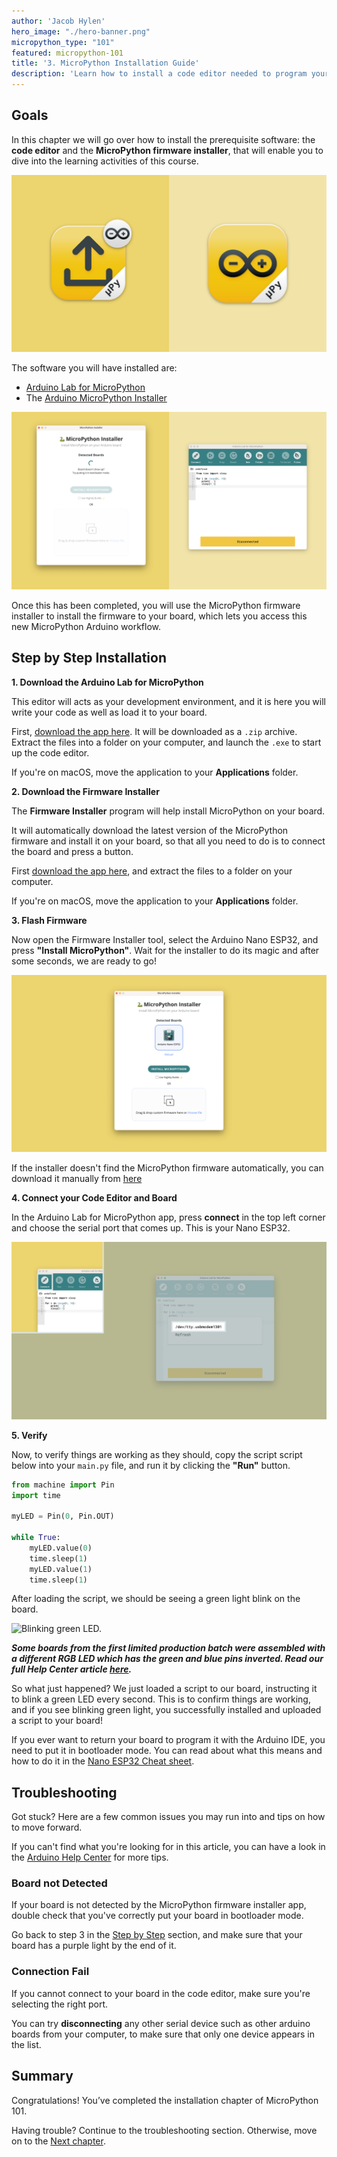 ```yaml
---
author: 'Jacob Hylen'
hero_image: "./hero-banner.png"
micropython_type: "101"
featured: micropython-101
title: '3. MicroPython Installation Guide'
description: 'Learn how to install a code editor needed to program your board with MicroPython.'
---
```


## Goals

In this chapter we will go over how to install the prerequisite software: the **code editor** and the **MicroPython firmware installer**, that will enable you to dive into the learning activities of this course.


![Arduino Labs for MicroPython and the Installer tool](./assets/logo.png)

The software you will have installed are:

- [Arduino Lab for MicroPython](https://labs.arduino.cc/en/labs/micropython)
- The [Arduino MicroPython Installer](https://labs.arduino.cc/en/labs/micropython-installer)

![The Installed Software](./assets/apps-open.png)

Once this has been completed, you will use the MicroPython firmware installer to install the firmware to your board, which lets you access this new MicroPython Arduino workflow.

## Step by Step Installation

**1. Download the Arduino Lab for MicroPython**

This editor will acts as your development environment, and it is here you will write your code as well as load it to your board.

First, [download the app here](https://labs.arduino.cc/en/labs/micropython). It will be downloaded as a `.zip` archive. Extract the files into a folder on your computer, and launch the `.exe` to start up the code editor.

If you're on macOS, move the application to your **Applications** folder.

**2. Download the Firmware Installer**

The **Firmware Installer** program will help install MicroPython on your board.

It will automatically download the latest version of the MicroPython firmware and install it on your board, so that all you need to do is to connect the board and press a button.

First [download the app here](), and extract the files to a folder on your computer.

If you're on macOS, move the application to your **Applications** folder.

**3. Flash Firmware**

Now open the Firmware Installer tool, select the Arduino Nano ESP32, and press **"Install MicroPython"**. Wait for the installer to do its magic and after some seconds, we are ready to go!

![Installer with Board Selected](./assets/installer.png)

If the installer doesn't find the MicroPython firmware automatically, you can download it manually from [here](./assets/nanoesp32_micropython.bin)

**4. Connect your Code Editor and Board**

In the Arduino Lab for MicroPython app, press **connect** in the top left corner and choose the serial port that comes up. This is your Nano ESP32.

![Connect to your Board](./assets/connect.png)

**5. Verify**

Now, to verify things are working as they should, copy the script script below into your `main.py` file, and run it by clicking the **"Run"** button.

```python
from machine import Pin
import time

myLED = Pin(0, Pin.OUT)

while True:
    myLED.value(0)
    time.sleep(1)
    myLED.value(1)
    time.sleep(1)
```

After loading the script, we should be seeing a green light blink on the board.

![Blinking green LED.](assets/greenled.gif)

***Some boards from the first limited production batch were assembled with a different RGB LED which has the green and blue pins inverted. Read our full Help Center article [here](https://support.arduino.cc/hc/en-us/articles/9589073738012).***

So what just happened? We just loaded a script to our board, instructing it to blink a green LED every second. This is to confirm things are working, and if you see blinking green light, you successfully installed and uploaded a script to your board!

If you ever want to return your board to program it with the Arduino IDE, you need to put it in bootloader mode. You can read about what this means and how to do it in the [Nano ESP32 Cheat sheet](https://docs.arduino.cc/tutorials/nano-esp32/cheat-sheet#arduino-bootloader-mode).

## Troubleshooting
Got stuck? Here are a few common issues you may run into and tips on how to move forward.

If you can't find what you're looking for in this article, you can have a look in the [Arduino Help Center](https://support.arduino.cc/) for more tips.

### Board not Detected

If your board is not detected by the MicroPython firmware installer app, double check that you've correctly put your board in bootloader mode.

Go back to step 3 in the [Step by Step](#step-by-step) section, and make sure that your board has a purple light by the end of it.

### Connection Fail

If you cannot connect to your board in the code editor, make sure you're selecting the right port.

You can try **disconnecting** any other serial device such as other arduino boards from your computer, to make sure that only one device appears in the list.


## Summary

Congratulations! You’ve completed the installation chapter of MicroPython 101.

Having trouble? Continue to the troubleshooting section. Otherwise, move on to the [Next chapter](/micropython-course/course/python-cc).